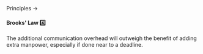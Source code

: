 <link rel="stylesheet" href="{{baseUrl}}/css/textbook.css">

<div class="website-content">

<div id="path">Principles &rarr; </div>

<div id="title">

#### Brooks' Law :four:

</div>

<div id="body">

<tip-box type="primary">

<include src="../../common/definitions.md#def-brooks-law" />

</tip-box>

The additional communication overhead will outweigh the benefit of adding extra manpower, especially if done near to a deadline.

</div>

<div id="extras">

<include src="exercises.md" />

</div>

</div>
